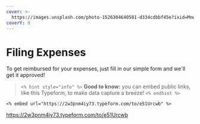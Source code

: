 ```yaml
---
cover: >-
  https://images.unsplash.com/photo-1526304640581-d334cdbbf45e?ixid=MnwxMjA3fDB8MHxwaG90by1wYWdlfHx8fGVufDB8fHx8&ixlib=rb-1.2.1&auto=format&fit=crop&w=2970&q=80
coverY: 0
---
```


# Filing Expenses

To get reimbursed for your expenses, just fill in our simple form and we'll get it approved!

> `<% hint style="info" %>`
> **Good to know:** you can embed public links, like this Typeform, to make data capture a breeze!
> `<% endhint %>`

`<% embed url="https://2w3pnm4iy73.typeform.com/to/e51Urcwb" %>`

<https://2w3pnm4iy73.typeform.com/to/e51Urcwb>

